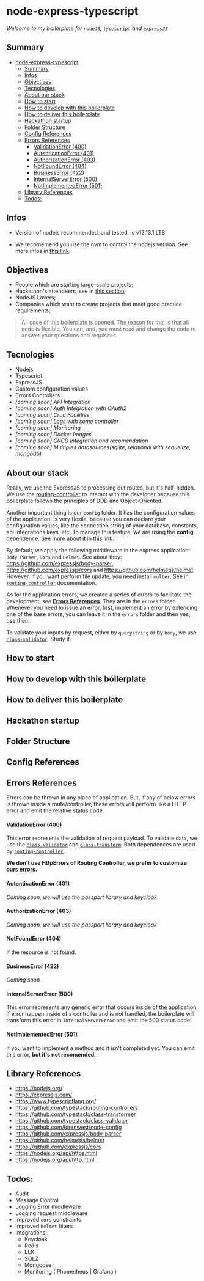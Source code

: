 # node-express-typescript

_Welcome to my boilerplate for `nodeJS`, `typescript` and `expressJS`_

## Summary

- [node-express-typescript](#node-express-typescript)
  - [Summary](#summary)
  - [Infos](#infos)
  - [Objectives](#objectives)
  - [Tecnologies](#tecnologies)
  - [About our stack](#about-our-stack)
  - [How to start](#how-to-start)
  - [How to develop with this boilerplate](#how-to-develop-with-this-boilerplate)
  - [How to deliver this boilerplate](#how-to-deliver-this-boilerplate)
  - [Hackathon startup](#hackathon-startup)
  - [Folder Structure](#folder-structure)
  - [Config References](#config-references)
  - [Errors References](#errors-references)
      - [ValidationError (400)](#validationerror-400)
      - [AutenticationError (401)](#autenticationerror-401)
      - [AuthorizationError (403)](#authorizationerror-403)
      - [NotFoundError (404)](#notfounderror-404)
      - [BusinessError (422)](#businesserror-422)
      - [InternalServerError (500)](#internalservererror-500)
      - [NotImplementedError (501)](#notimplementederror-501)
  - [Library References](#library-references)
  - [Todos:](#todos)

## Infos

 - Version of nodejs recommended, and tested, is v12.13.1 LTS

 - We recomemend you use the nvm to control the nodejs version. See more infos in [this link](https://github.com/nvm-sh/nvm).

## Objectives

 - People which are starting large-scale projects;
 - Hackathon's attendeers, see in [this section](#hackathon-startup);
 - NodeJS Lovers;
 - Companies which want to create projects that meet good practice requirements;

> All code of this boilerplate is opened. The reason for that is that all code is flexible. You can, and, you must read and change the code to answer your questions and requisites.

## Tecnologies
- Nodejs
- Typescript
- ExpressJS
- Custom configuration values
- Errors Controllers
- _[coming soon] API Integration_
- _[coming soon] Auth Integration with OAuth2_
- _[coming soon] Crud Facilities_
- _[coming soon] Logs with some controller_
- _[coming soon] Monitoring_
- _[coming soon] Docker Images_
- _[coming soon] CI/CD Integration and recomendation_
- _[coming soon] Multiples datasources(sqlite, relational with sequelize, mongodb)_

## About our stack

Really, we use the ExpressJS to processing out routes, but it's half-hidden. We use the [routing-controller](https://github.com/typestack/routing-controllers) to interact with the developer because this boilerplate follows the principles of DDD and Object-Oriented.

Another important thing is our `config` folder. It has the configuration values of the application. Is very flexile, because you can declare your configuration values, like the connection string of your database, constants, api integrations keys, etc. To manage this feature, we are using the **config** dependence. See more about it in [this](https://www.npmjs.com/package/config) link.

By default, we apply the following middleware in the express application: `Body Parser`, `Cors` and `Helmet`. See about they:
https://github.com/expressjs/body-parser, https://github.com/expressjs/cors and https://github.com/helmetjs/helmet. However, if you want perform file update, you need install `multer`. See in [`routing-controller`](https://github.com/typestack/routing-controllers#inject-uploaded-file) documentation.

As for the application errors, we created a series of errors to facilitate the development, see **[Errors References](#errors-references)**. They are in the `errors` folder. Whenever you need to issue an error, first, implement an error by extending one of the base errors, you can leave it in the `errors` folder and then yes, use them.

To validate your inputs by request, either by `querystring` or by `body`, we use [`class-validator`](https://github.com/typestack/class-validator). Study it.

## How to start

## How to develop with this boilerplate

## How to deliver this boilerplate

## Hackathon startup

## Folder Structure

## Config References

## Errors References

Errors can be thrown in any place of application. But, if any of below errors is thrown inside a route/controller, these errors will perform like a HTTP error and emit the relative status code.

#### ValidationError (400)

This error represents the validation of request payload. To validate data, we use the [`class-validator`](https://github.com/typestack/class-validator) and [`class-transform`](https://github.com/typestack/class-transformer). Both dependences are used by [`routing-controller`](https://github.com/typestack/routing-controllers).

**We don't use HttpErrors of Routing Controller, we prefer to customize ours errors.**

#### AutenticationError (401)

_Coming soon, we will use the passport library and keycloak_

#### AuthorizationError (403)

_Coming soon, we will use the passport library and keycloak_

#### NotFoundError (404)

If the resource is not found.

#### BusinessError (422)

_Coming soon_

#### InternalServerError (500)

This error represents any generic error that occurs inside of the application. If error happen inside of a controller and is not handled, the boilerplate will transform this error in `InternalServerError` and emit the 500 status code.

#### NotImplementedError (501)

If you want to implement a method and it isn't completed yet. You can emit this error, **but it's not recomended**.

## Library References

- https://nodejs.org/
- https://expressjs.com/
- https://www.typescriptlang.org/
- https://github.com/typestack/routing-controllers
- https://github.com/typestack/class-transformer
- https://github.com/typestack/class-validator
- https://github.com/lorenwest/node-config
- https://github.com/expressjs/body-parser
- https://github.com/helmetjs/helmet
- https://github.com/expressjs/cors
- https://nodejs.org/api/https.html
- https://nodejs.org/api/http.html

## Todos:
 - Audit
 - Message Control
 - Logging Error middleware
 - Logging request middleware
 - Improved `cors` constraints
 - Improved `helmet` filters
 - Integrations:
   - Keycloak
   - Redis
   - ELK
   - SQLZ
   - Mongoose
   - Monitoring ( Phometheus | Grafana )
